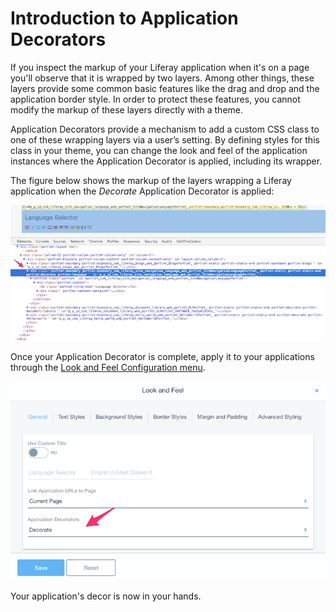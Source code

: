 # Introduction to Application Decorators [](id=introduction-to-application-decorators)

If you inspect the markup of your Liferay application when it's on a page you'll 
observe that it is wrapped by two layers. Among other things, these layers 
provide some common basic features like the drag and drop and the application 
border style. In order to protect these features, you cannot modify the markup 
of these layers directly with a theme.

Application Decorators provide a mechanism to add a custom CSS class to one of 
these wrapping layers via a user’s setting. By defining styles for this class in 
your theme, you can change the look and feel of the application instances where 
the Application Decorator is applied, including its wrapper.

The figure below shows the markup of the layers wrapping a Liferay application
when the *Decorate* Application Decorator is applied:

![Figure 1: Application Decorators add the decorator's CSS class to the application's wrapper](../../../images/portlet-application-markup.png)

Once your Application Decorator is complete, apply it to your applications
through the [Look and Feel Configuration menu](https://dev.liferay.com/discover/portal/-/knowledge_base/7-0/look-and-feel-configuration).

![Figure 2: Application Decorators can be applied through the Look and Feel Configuration menu](../../../images/app-decor-look-and-feel.png)

Your application's decor is now in your hands.
